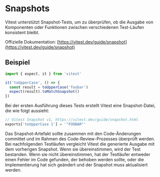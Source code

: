 # Snapshots

Vitest unterstützt Snapshot-Tests, um zu überprüfen, ob die Ausgabe von Komponenten oder Funktionen zwischen verschiedenen Test-Läufen konsistent bleibt.

Offizielle Dokumentation: [https://vitest.dev/guide/snapshot](https://vitest.dev/guide/snapshot)

## Beispiel

```typescript
import { expect, it } from 'vitest'

it('toUpperCase', () => {
  const result = toUpperCase('foobar')
  expect(result).toMatchSnapshot()
})
```

Bei der ersten Ausführung dieses Tests erstellt Vitest eine Snapshot-Datei, die wie folgt aussieht:

```typescript
// Vitest Snapshot v1, https://vitest.dev/guide/snapshot.html
exports['toUpperCase 1'] = '"FOOBAR"'
```

Das Snapshot-Artefakt sollte zusammen mit den Code-Änderungen committet und im Rahmen des Code-Review-Prozesses überprüft werden. Bei nachfolgenden Testläufen vergleicht Vitest die generierte Ausgabe mit dem vorherigen Snapshot. Wenn sie übereinstimmen, wird der Test bestanden. Wenn sie nicht übereinstimmen, hat der Testläufer entweder einen Fehler im Code gefunden, der behoben werden sollte, oder die Implementierung hat sich geändert und der Snapshot muss aktualisiert werden. 